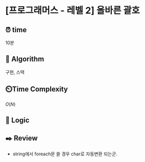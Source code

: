 # [프로그래머스 - 레벨 2] 올바른 괄호
 
## ⏰  **time**
10분

## :pushpin: **Algorithm**
구현, 스택

## ⏲️**Time Complexity**
$O(N)$

## :round_pushpin: **Logic**

## :black_nib: **Review**
- string에서 foreach문 쓸 경우 char로 자동변환 되는군.
